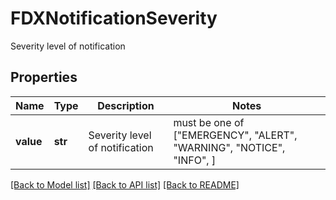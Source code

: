 # FDXNotificationSeverity

Severity level of notification

## Properties
Name | Type | Description | Notes
------------ | ------------- | ------------- | -------------
**value** | **str** | Severity level of notification |  must be one of ["EMERGENCY", "ALERT", "WARNING", "NOTICE", "INFO", ]

[[Back to Model list]](../README.md#documentation-for-models) [[Back to API list]](../README.md#documentation-for-api-endpoints) [[Back to README]](../README.md)


